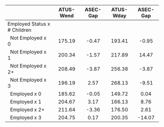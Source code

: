 
|                      |    ATUS-Wend |     ASEC-Gap |    ATUS-Wday |     ASEC-Gap |
| -------------------- | :----------: | :----------: | :----------: | :----------: |
| Employed Status x # Children |              |              |              |              |
| &nbsp;&nbsp;Not Employed x 0 |       175.19 |        -0.47 |       193.41 |        -0.95 |
| &nbsp;&nbsp;Not Employed x 1 |       200.34 |        -1.57 |       217.89 |        14.47 |
| &nbsp;&nbsp;Not Employed x 2+ |       208.49 |        -3.87 |       256.38 |        -3.87 |
| &nbsp;&nbsp;Not Employed x 3 |       196.19 |         2.57 |       268.13 |        -9.51 |
| &nbsp;&nbsp;Employed x 0 |       185.62 |        -0.05 |       149.72 |         0.04 |
| &nbsp;&nbsp;Employed x 1 |       204.67 |         3.17 |       166.13 |         8.76 |
| &nbsp;&nbsp;Employed x 2+ |       211.64 |        -3.36 |       176.50 |         2.61 |
| &nbsp;&nbsp;Employed x 3 |       204.75 |         0.17 |       200.35 |       -14.07 |

